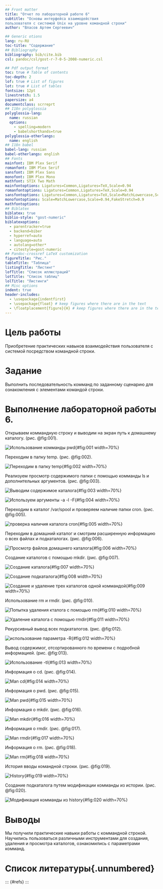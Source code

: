 ```yaml
---
## Front matter
title: "Отчет по лабораторной работе 6"
subtitle: "Основы интерфейса взаимодействия
пользователя с системой Unix на уровне командной строки"
author: "Власов Артем Сергеевич"

## Generic otions
lang: ru-RU
toc-title: "Содержание"
## Bibliography
bibliography: bib/cite.bib
csl: pandoc/csl/gost-r-7-0-5-2008-numeric.csl

## Pdf output format
toc: true # Table of contents
toc-depth: 2
lof: true # List of figures
lot: true # List of tables
fontsize: 12pt
linestretch: 1.5
papersize: a4
documentclass: scrreprt
## I18n polyglossia
polyglossia-lang:
  name: russian
  options:
    - spelling=modern
    - babelshorthands=true
polyglossia-otherlangs:
  name: english
## I18n babel
babel-lang: russian
babel-otherlangs: english
## Fonts
mainfont: IBM Plex Serif
romanfont: IBM Plex Serif
sansfont: IBM Plex Sans
monofont: IBM Plex Mono
mathfont: STIX Two Math
mainfontoptions: Ligatures=Common,Ligatures=TeX,Scale=0.94
romanfontoptions: Ligatures=Common,Ligatures=TeX,Scale=0.94
sansfontoptions: Ligatures=Common,Ligatures=TeX,Scale=MatchLowercase,Scale=0.94
monofontoptions: Scale=MatchLowercase,Scale=0.94,FakeStretch=0.9
mathfontoptions:
## Biblatex
biblatex: true
biblio-style: "gost-numeric"
biblatexoptions:
  - parentracker=true
  - backend=biber
  - hyperref=auto
  - language=auto
  - autolang=other*
  - citestyle=gost-numeric
## Pandoc-crossref LaTeX customization
figureTitle: "Рис."
tableTitle: "Таблица"
listingTitle: "Листинг"
lofTitle: "Список иллюстраций"
lotTitle: "Список таблиц"
lolTitle: "Листинги"
## Misc options
indent: true
header-includes:
  - \usepackage{indentfirst}
  - \usepackage{float} # keep figures where there are in the text
  - \floatplacement{figure}{H} # keep figures where there are in the text
---
```


# Цель работы

Приобретение практических навыков взаимодействия пользователя с системой посредством командной строки.

# Задание

Выполнить последовательность комманд по заданному сценарию для ознакомления с элементами командой строки.


# Выполнение лабораторной работы 6.

Открываем коммандную строку и выводим на экран путь к домашнему каталогу. (рис. @fig:001).

![Использование комманды pwd](image/1.png){#fig:001 width=70%}

Переходим в папку temp. (рис. @fig:002).

![Переходим в папку temp](image/2.png){#fig:002 width=70%}

Реализуем просмотр содержимого папки с помощью комманды ls и дополнительных аргументов. (рис. @fig:003).

![Выводим содержимое каталога](image/3.png){#fig:003 width=70%}

![Используем аргументы -a -l -F](image/4.png){#fig:004 width=70%}

Переходим в каталог /var/spool и проверяем наличие папки cron. (рис. @fig:005).

![проверка наличия каталога cron](image/5.png){#fig:005 width=70%}

Переходим в домашний каталог и смотрим расширенную информацию о всех файлах и подкаталогах. (рис. @fig:006).

![Просмотр файлов домашнего каталога](image/6.png){#fig:006 width=70%}

Создание каталогов с помощью mkdir. (рис. @fig:007).

![Создание каталога](image/7.png){#fig:007 width=70%}

![Создание подкаталога](image/8.png){#fig:008 width=70%}

![Создание и удаление трех каталогов одной коммандой](image/9.png){#fig:009 width=70%}

Использование rm и rmdir. (рис. @fig:010).

![Попытка удаления кталога с помощью rm](image/10.png){#fig:010 width=70%}

![Удаление каталога с помощью rmdir](image/11.png){#fig:011 width=70%}

Рекурсивный вывод всех подкаталогов. (рис. @fig:012).

![использование параметра -R](image/12.png){#fig:012 width=70%}

Вывод содержимог, отсортированного по времени с подробной информацией. (рис. @fig:013).

![Использование -tl](image/13.png){#fig:013 width=70%}

Информация о cd. (рис. @fig:014).

![Man cd](image/14.png){#fig:014 width=70%}

Информация о pwd. (рис. @fig:015).

![Man pwd](image/15.png){#fig:015 width=70%}

Информация о mkdir. (рис. @fig:016).

![Man mkdir](image/16.png){#fig:016 width=70%}

Информация о rmdir. (рис. @fig:017).

![Man rmdir](image/17.png){#fig:017 width=70%}

Информация о rm. (рис. @fig:018).

![Man rm](image/18.png){#fig:018 width=70%}

История вводы командной строки. (рис. @fig:019).

![History](image/19.png){#fig:019 width=70%}

Создание подкаталога путем модификации комманды из истории. (рис. @fig:020).

![Модификация комманды из history](image/20.png){#fig:020 width=70%}


# Выводы

Мы получили практические навыки работы c коммандной строкой. Научились пользоваться различными инструментами для создания, удаления и просмотра каталогов, ознакомились с параметрами комманд.

# Список литературы{.unnumbered}

::: {#refs}
:::
